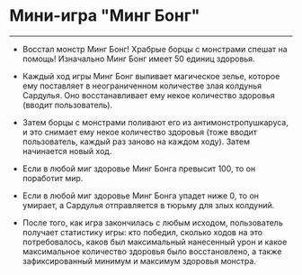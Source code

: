 # Мини-игра "Минг Бонг"
---
*  Восстал монстр Минг Бонг! Храбрые борцы с монстрами спешат на помощь! Изначально Минг Бонг имеет 50 единиц здоровья.

*  Каждый ход игры Минг Бонг выпивает магическое зелье, которое ему поставляет в неограниченном количестве злая колдунья Сардулья. Оно восстанавливает ему некое количество здоровья (вводит пользователь).

*  Затем борцы с монстрами поливают его из антимонстропушкаруса, и это снимает ему некое количество здоровья (тоже вводит пользователь, каждый раз заново на каждом ходу). Затем начинается новый ход.

*  Если в любой миг здоровье Минг Бонга превысит 100, то он поработит мир.

*  Если в любой миг здоровье Минг Бонга упадет ниже 0, то он умирает, а Сардулья отправляется в тюрьму для злых колдуний.

*  После того, как игра закончилась с любым исходом, пользователь получает статистику игры: кто победил, сколько ходов на это потребовалось, каков был максимальный нанесенный урон и какое максимальное количество здоровья было восстановлено, а также зафиксированный минимум и максимум здоровья монстра.